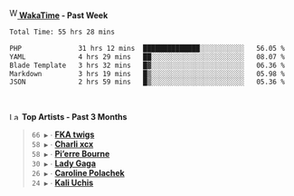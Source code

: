 <img src="https://github.com/dxnter/dxnter/assets/17434202/67b21fa4-d36d-46f9-9dec-f23d976b00ef" alt="WakaTime Logo" width="14" height="18"/><a href="https://wakatime.com/@dxnter" target="_blank"><strong> WakaTime</strong></a><strong> - Past Week</strong>

<!--START_SECTION:waka-->

```txt
Total Time: 55 hrs 28 mins

PHP              31 hrs 12 mins  ██████████████░░░░░░░░░░░   56.05 %
YAML             4 hrs 29 mins   ██░░░░░░░░░░░░░░░░░░░░░░░   08.07 %
Blade Template   3 hrs 32 mins   █▓░░░░░░░░░░░░░░░░░░░░░░░   06.36 %
Markdown         3 hrs 19 mins   █▒░░░░░░░░░░░░░░░░░░░░░░░   05.98 %
JSON             2 hrs 59 mins   █▒░░░░░░░░░░░░░░░░░░░░░░░   05.36 %
```

<!--END_SECTION:waka-->

<br/>

<!--START_LASTFM_ARTISTS:{"period": "3month", "rows": 6}-->
<a href="https://last.fm" target="_blank"><img src="https://user-images.githubusercontent.com/17434202/215290617-e793598d-d7c9-428f-9975-156db1ba89cc.svg" alt="Last.fm Logo" width="18" height="13"/></a> **Top Artists - Past 3 Months**

> `66 ▶️` ∙ **[FKA twigs](https://www.last.fm/music/FKA+twigs)**<br/>
> `58 ▶️` ∙ **[Charli xcx](https://www.last.fm/music/Charli+xcx)**<br/>
> `58 ▶️` ∙ **[Pi’erre Bourne](https://www.last.fm/music/Pi%E2%80%99erre+Bourne)**<br/>
> `30 ▶️` ∙ **[Lady Gaga](https://www.last.fm/music/Lady+Gaga)**<br/>
> `26 ▶️` ∙ **[Caroline Polachek](https://www.last.fm/music/Caroline+Polachek)**<br/>
> `24 ▶️` ∙ **[Kali Uchis](https://www.last.fm/music/Kali+Uchis)**<br/>
<!--END_LASTFM_ARTISTS-->
